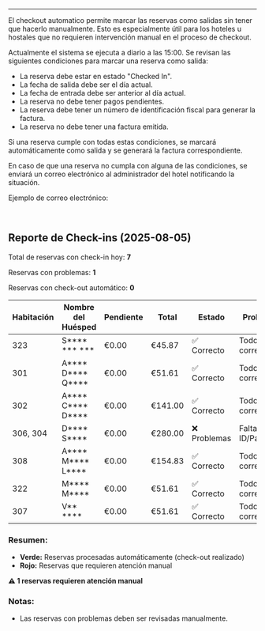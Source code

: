 ---
El checkout automatico permite marcar las reservas como salidas sin tener que hacerlo manualmente. 
Esto es especialmente útil para los hoteles u hostales que no requieren intervención manual en el proceso de checkout.

Actualmente el sistema se ejecuta a diario a las 15:00.
Se revisan las siguientes condiciones para marcar una reserva como salida:
- La reserva debe estar en estado "Checked In".
- La fecha de salida debe ser el día actual.
- La fecha de entrada debe ser anterior al día actual.
- La reserva no debe tener pagos pendientes.
- La reserva debe tener un número de identificación fiscal para generar la factura.
- La reserva no debe tener una factura emitida.

Si una reserva cumple con todas estas condiciones, se marcará automáticamente como salida y se generará la factura correspondiente.

En caso de que una reserva no cumpla con alguna de las condiciones, se enviará un correo electrónico al administrador del hotel notificando la situación.

Ejemplo de correo electrónico:
  
<br>

## Reporte de Check-ins (2025-08-05)

Total de reservas con check-in hoy: **7**

Reservas con problemas: **1**

Reservas con check-out automático: **0**

| Habitación | Nombre del Huésped | Pendiente | Total | Estado | Problemas | Enlace |
| --- | --- | --- | --- | --- | --- | --- |
| 323 | S****  *** *** | €0.00 | €45.87 | ✅ Correcto | Todo correcto | [Ver Reserva](#) |
| 301 | A****  D****  Q**** | €0.00 | €51.61 | ✅ Correcto | Todo correcto | [Ver Reserva](#) |
| 302 | A****  C****  D**** | €0.00 | €141.00 | ✅ Correcto | Todo correcto | [Ver Reserva](#) |
| 306, 304 | D****  S**** | €0.00 | €280.00 | ❌ Problemas | Falta ID/Pasaporte | [Ver Reserva](#) |
| 308 | A****  M****  L**** | €0.00 | €154.83 | ✅ Correcto | Todo correcto | [Ver Reserva](#) |
| 322 | M****  M**** | €0.00 | €51.61 | ✅ Correcto | Todo correcto | [Ver Reserva](#) |
| 307 | V** **** | €0.00 | €51.61 | ✅ Correcto | Todo correcto | [Ver Reserva](#) |

### Resumen:

*   **Verde:** Reservas procesadas automáticamente (check-out realizado)
*   **Rojo:** Reservas que requieren atención manual

**⚠️ 1 reservas requieren atención manual**


### Notas:
- Las reservas con problemas deben ser revisadas manualmente.
